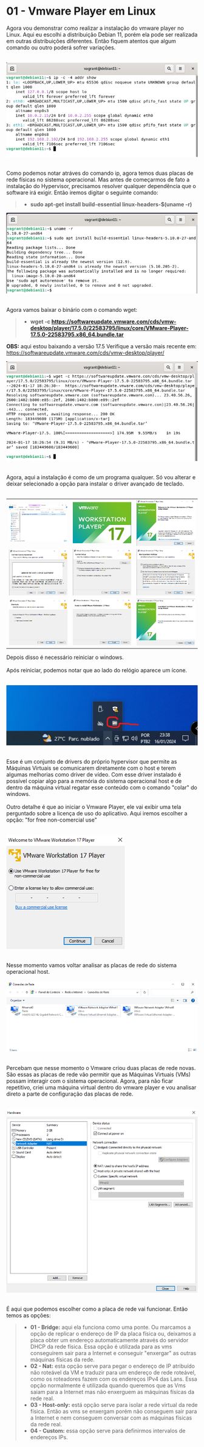 # 01 - Vmware Player em Linux

Agora vou demonstrar como realizar a instalação do vmware player no Linux. Aqui eu escolhi a distribuição Debian 11, porém ela pode ser realizada em outras distribuições diferentes. Então fiquem atentos que algum comando ou outro poderá sofrer variações. <br><br>

![REDE](Imagens/01-placas_de_rede.png) <br></br>

Como podemos notar atráves do comando ip, agora temos duas placas de rede físicas no sistema operacional. Mas antes de começarmos de fato a instalação do Hypervisor, precisamos resolver qualquer dependência que o software irá exigir. Então iremos digitar o seguinte comando:
> - **sudo apt-get install build-essential linux-headers-$(uname -r)**

![DEPENDÊNCIAS](Imagens/02-dependencias.png)<br></br>

Agora vamos baixar o binário com o comando wget:

> - **wget -c https://softwareupdate.vmware.com/cds/vmw-desktop/player/17.5.0/22583795/linux/core/VMware-Player-17.5.0-22583795.x86_64.bundle.tar**

**OBS:** aqui estou baixando a versão 17.5 Verifique a versão mais recente em: https://softwareupdate.vmware.com/cds/vmw-desktop/player/ 

![DOWNLOAD](Imagens/wget.png) <br></br>

Agora, aqui a instalação é como de um programa qualquer. Só vou alterar e deixar selecionado a opção para instalar o driver avançado de teclado. <br></br>

<table>
     <tr>
         <td width="33%"><img src="Imagens/vmware_player/01.png"></img></td>
         <td width="33%"><img src="Imagens/vmware_player/02.png"></img></td>
         <td width="33%"><img src="Imagens/vmware_player/03.png"></img></td>
    </tr>
    <tr>
        <td width="33%"><img src="Imagens/vmware_player/04.png"></img></td>
        <td width="33%"><img src="Imagens/vmware_player/05.png"></img></td>
        <td width="33%"><img src="Imagens/vmware_player/06.png"></img></td>
    </tr>
      <tr>
        <td width="33%"><img src="Imagens/vmware_player/07.png"></img></td>
        <td width="33%"><img src="Imagens/vmware_player/08.png"></img></td>
        <td width="33%"><img src="Imagens/vmware_player/09.png"></img></td>
    </tr>
</table>

Depois disso é necessário reiniciar o windows. <br></br>
Após reiniciar, podemos notar que ao lado do relógio aparece um ícone. <br></br>

![TOOLS](Imagens/vmware_player/vmware_tools.png) <br></br>

Esse é um conjunto de drivers do próprio hypervisor que permite as Máquinas Virtuais se comunicarem diretamente com o host e terem algumas melhorias como driver de vídeo. Com esse driver instalado é possível copiar algo para a memória do sistema operacional host e de dentro da máquina virtual regatar esse conteúdo com o comando "colar" do windows. <br></br>
Outro detalhe é que ao iniciar o Vmware Player, ele vai exibir uma tela perguntado sobre a licença de uso do aplicativo. Aqui iremos escolher a opção: "for free non-comercial use" <br></br>

![LICENÇA](Imagens/vmware_player/licenca.png) <br></br>

Nesse momento vamos voltar analisar as placas de rede do sistema operacional host. <br></br>
![REDE](Imagens/02-placas_de_rede_vmware.png) <br></br>

Percebam que nesse momento o Vmware criou duas placas de rede novas. São essas as placas de rede vão permitir que as Máquinas Virtuais (VMs) possam interagir com o sistema operacional. Agora, para não ficar repetitivo, criei uma máquina virtual dentro do vmware player e vou analisar direto a parte de configuração das placas de rede. <br></br>

![REDE_VMS](Imagens/vmware_player/placas_de_rede.png) <br></br>

É aqui que podemos escolher como a placa de rede vai funcionar. Então temos as opções: 
> - **01 - Bridge:** aqui ela funciona como uma ponte. Ou marcamos a opção de replicar o endereço de IP da placa física ou, deixamos a placa obter um endereço automaticamente através do servidor DHCP da rede física. Essa opção é utilizada para as vms conseguirem sair para a Internet e conseguir "enxergar" as outras máquinas físicas da rede.
> - **02 - Nat:** esta opção serve para pegar o endereço de IP atribuído não roteável da VM e traduzir para um endereço de rede roteável, como os roteadores fazem com os endereços IPv4 das Lans. Essa opção normalmente é utilizada quando queremos que as Vms saiam para a Internet mas não enxerguem as máquinas físicas da rede real.
> - **03 - Host-only:** está opção serve para isolar a rede virtual da rede física. Então as vms se enxergam porém não conseguem sair para a Internet e nem conseguem conversar com as máquinas físicas da rede real.
> - **04 - Custom:** essa opção serve para definirmos intervalos de endereços IPs.